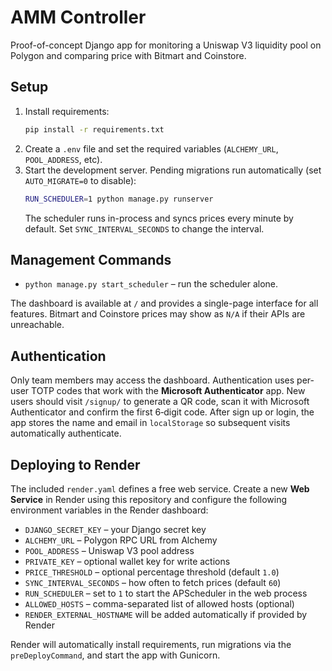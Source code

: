 # AMM Controller

Proof-of-concept Django app for monitoring a Uniswap V3 liquidity pool on Polygon and comparing price with Bitmart and Coinstore.

## Setup

1. Install requirements:
   ```bash
   pip install -r requirements.txt
   ```
2. Create a `.env` file and set the required variables (`ALCHEMY_URL`, `POOL_ADDRESS`, etc).
3. Start the development server. Pending migrations run automatically (set
   `AUTO_MIGRATE=0` to disable):
   ```bash
   RUN_SCHEDULER=1 python manage.py runserver
   ```
   The scheduler runs in-process and syncs prices every minute by default.
   Set `SYNC_INTERVAL_SECONDS` to change the interval.

## Management Commands

- `python manage.py start_scheduler` – run the scheduler alone.

The dashboard is available at `/` and provides a single-page interface for all
features. Bitmart and Coinstore prices may show as `N/A` if their APIs are
unreachable.

## Authentication

Only team members may access the dashboard. Authentication uses per-user TOTP
codes that work with the **Microsoft Authenticator** app. New users should visit
`/signup/` to generate a QR code, scan it with Microsoft Authenticator and
confirm the first 6‑digit code. After sign up or login, the app stores the name
and email in `localStorage` so subsequent visits automatically authenticate.

## Deploying to Render

The included `render.yaml` defines a free web service. Create a new **Web Service**
in Render using this repository and configure the following environment
variables in the Render dashboard:

- `DJANGO_SECRET_KEY` – your Django secret key
- `ALCHEMY_URL` – Polygon RPC URL from Alchemy
- `POOL_ADDRESS` – Uniswap V3 pool address
- `PRIVATE_KEY` – optional wallet key for write actions
- `PRICE_THRESHOLD` – optional percentage threshold (default `1.0`)
- `SYNC_INTERVAL_SECONDS` – how often to fetch prices (default `60`)
- `RUN_SCHEDULER` – set to `1` to start the APScheduler in the web process
- `ALLOWED_HOSTS` – comma-separated list of allowed hosts (optional)
- `RENDER_EXTERNAL_HOSTNAME` will be added automatically if provided by Render

Render will automatically install requirements, run migrations via the
`preDeployCommand`, and start the app with Gunicorn.
